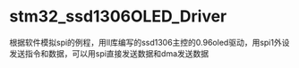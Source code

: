 # stm32_ssd1306OLED_Driver
根据软件模拟spi的例程，用ll库编写的ssd1306主控的0.96oled驱动，用spi1外设发送指令和数据，可以用spi直接发送数据和dma发送数据
